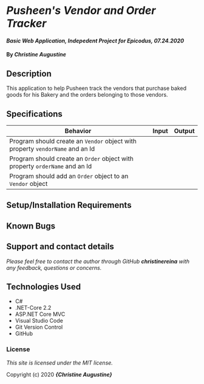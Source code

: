# _Pusheen's Vendor and Order Tracker_

#### _Basic Web Application, Indepedent Project for Epicodus, 07.24.2020_

#### By _**Christine Augustine**_


## Description

This application to help Pusheen track the vendors that purchase baked goods for his Bakery and the orders belonging to those vendors.

## Specifications

| Behavior   |   Input   |  Output | 
|----------|:-------------:|------:|
|  Program should create an `Vendor` object with property `vendorName` and an Id  |   |  
|  Program should create an `Order` object with property  `orderName` and an Id  |   |  
|  Program should add an `Order` object to an `Vendor` object  |   |   |

## Setup/Installation Requirements


## Known Bugs


## Support and contact details

_Please feel free to contact the author through GitHub **christinereina** with any feedback, questions or concerns._


## Technologies Used

* C# 
* .NET-Core 2.2
* ASP.NET Core MVC
* Visual Studio Code
* Git Version Control 
* GitHub


### License

*This site is licensed under the MIT license.*

Copyright (c) 2020 **_{Christine Augustine}_**